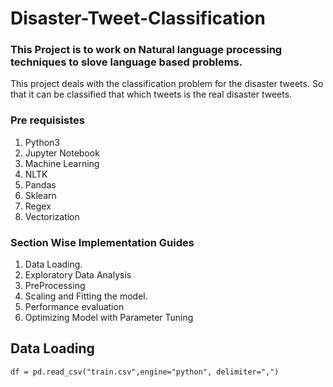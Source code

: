 # Disaster-Tweet-Classification

<H3> This Project is to work on Natural language processing techniques to slove  language based problems.</H3>

This project deals with the classification problem for the disaster tweets.
So that it can be classified that which tweets is the real disaster tweets.

<H3> Pre requisistes</H3>

1. Python3 
2. Jupyter Notebook
3. Machine Learning
4. NLTK
5. Pandas
6. Sklearn
7. Regex
8. Vectorization 


<H3> Section Wise Implementation Guides </H3>

1. Data Loading.
2. Exploratory Data Analysis
3. PreProcessing
4. Scaling and Fitting the model.
5. Performance evaluation
6. Optimizing Model with Parameter Tuning

<H2> Data Loading </H2>

```df = pd.read_csv("train.csv",engine="python", delimiter=",")```


